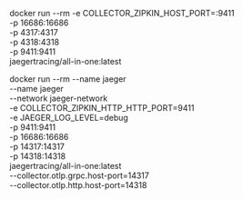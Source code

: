 docker run --rm  -e COLLECTOR_ZIPKIN_HOST_PORT=:9411 \
    -p 16686:16686 \
    -p 4317:4317 \
    -p 4318:4318 \
    -p 9411:9411 \
    jaegertracing/all-in-one:latest





docker run --rm --name jaeger \
    --name jaeger \
    --network jaeger-network \
    -e COLLECTOR_ZIPKIN_HTTP_HTTP_PORT=9411 \
    -e JAEGER_LOG_LEVEL=debug \
    -p 9411:9411 \
    -p 16686:16686 \
    -p 14317:14317 \
    -p 14318:14318 \
    jaegertracing/all-in-one:latest \
    --collector.otlp.grpc.host-port=14317 \
    --collector.otlp.http.host-port=14318




